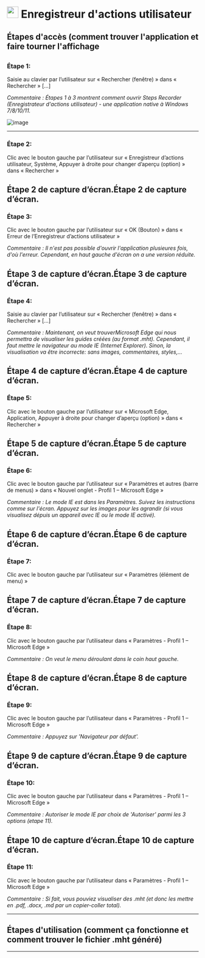 <h1> <img src="https://static.wikia.nocookie.net/logopedia/images/c/c8/Steps_Recorder_2009.png/revision/latest?cb=20230101175525" width="30"> Enregistreur d'actions utilisateur</h1>


<h2>Étapes d'accès (comment trouver l'application et faire tourner l'affichage</h2><h2></h2>

<h3>Étape 1:</h3> Saisie au clavier par l’utilisateur sur « Rechercher (fenêtre) » dans « Rechercher » [...]

*Commentaire : Étapes 1 à 3 montrent comment ouvrir Steps Recorder (Enregistrateur d'actions utilisateur) - une application native à Windows 7/8/10/11.*

![image](https://github.com/user-attachments/assets/ae034a89-1232-4322-b72b-dbd245e4cdcc)


--------------------------------------------------------------------------------

<h3>Étape 2:</h3> Clic avec le bouton gauche par l’utilisateur sur « Enregistreur d’actions utilisateur, Système, Appuyer à droite pour changer d’aperçu (option) » dans « Rechercher »

Étape 2 de capture d’écran.Étape 2 de capture d’écran. 
--------------------------------------------------------------------------------

<h3>Étape 3:</h3> Clic avec le bouton gauche par l’utilisateur sur « OK (Bouton) » dans « Erreur de l’Enregistreur d’actions utilisateur »

*Commentaire : Il n'est pas possible d'ouvrir l'application plusieures fois, d'où l'erreur. Cependant, en haut gauche d'écran on a une version réduite.*

Étape 3 de capture d’écran.Étape 3 de capture d’écran. 
--------------------------------------------------------------------------------

<h3>Étape 4:</h3> Saisie au clavier par l’utilisateur sur « Rechercher (fenêtre) » dans « Rechercher » [...]

*Commentaire : Maintenant, on veut trouverMicrosoft Edge qui nous permettra de visualiser les guides créées (au format .mht). Cependant, il faut mettre le navigateur au mode IE (Internet Explorer). Sinon, la visualisation va être incorrecte: sans images, commentaires, styles,...*

Étape 4 de capture d’écran.Étape 4 de capture d’écran. 
--------------------------------------------------------------------------------

<h3>Étape 5:</h3> Clic avec le bouton gauche par l’utilisateur sur « Microsoft Edge, Application, Appuyer à droite pour changer d’aperçu (option) » dans « Rechercher »

Étape 5 de capture d’écran.Étape 5 de capture d’écran. 
-------------------------------------------------------------------------------- 

<h3>Étape 6:</h3> Clic avec le bouton gauche par l’utilisateur sur « Paramètres et autres (barre de menus) » dans « Nouvel onglet - Profil 1 – Microsoft​ Edge »

*Commentaire : Le mode IE est dans les Paramètres. Suivez les instructions comme sur l'écran. Appuyez sur les images pour les agrandir (si vous visualisez dépuis un appareil avec IE ou le mode IE activé).*

Étape 6 de capture d’écran.Étape 6 de capture d’écran. 
--------------------------------------------------------------------------------

<h3>Étape 7:</h3> Clic avec le bouton gauche par l’utilisateur sur « Paramètres (élément de menu) »

Étape 7 de capture d’écran.Étape 7 de capture d’écran. 
--------------------------------------------------------------------------------

<h3>Étape 8:</h3> Clic avec le bouton gauche par l’utilisateur dans « Paramètres - Profil 1 – Microsoft​ Edge »

*Commentaire : On veut le menu déroulant dans le coin haut gauche.*

Étape 8 de capture d’écran.Étape 8 de capture d’écran. 
--------------------------------------------------------------------------------

<h3>Étape 9:</h3> Clic avec le bouton gauche par l’utilisateur dans « Paramètres - Profil 1 – Microsoft​ Edge »

*Commentaire : Appuyez sur 'Navigateur par défaut'.*

Étape 9 de capture d’écran.Étape 9 de capture d’écran. 
-------------------------------------------------------------------------------- 

<h3>Étape 10:</h3> Clic avec le bouton gauche par l’utilisateur dans « Paramètres - Profil 1 – Microsoft​ Edge »

*Commentaire : Autoriser le mode IE par choix de 'Autoriser' parmi les 3 options (etape 11).*

Étape 10 de capture d’écran.Étape 10 de capture d’écran. 
--------------------------------------------------------------------------------

<h3>Étape 11:</h3> Clic avec le bouton gauche par l’utilisateur dans « Paramètres - Profil 1 – Microsoft​ Edge »

*Commentaire : Si fait, vous pouviez visualiser des .mht (et donc les mettre en .pdf, .docx, .md par un copier-coller total).*
  
------------------------------------------------------------------------------------------------------------------

<h2>Étapes d'utilisation (comment ça fonctionne et comment trouver le fichier .mht généré)</h2>

------------------------------------------------------------------------------------------------------------------


